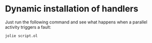 # Dynamic installation of handlers

Just run the following command and see what happens when a parallel activity triggers a fault:

`jolie script.ol`
